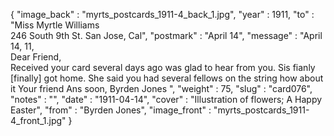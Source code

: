 {
  "image_back" : "myrts_postcards_1911-4_back_1.jpg",
  "year" : 1911,
  "to" : "Miss Myrtle Williams<br> 246 South 9th St. San Jose, Cal",
  "postmark" : "April 14",
  "message" : "April 14, 11,<br>Dear Friend,<br>Received your card several days ago was glad to hear from you. Sis fianly [finally] got home. She said you had several fellows on the string how about it Your friend Ans soon, Byrden Jones ",
  "weight" : 75,
  "slug" : "card076",
  "notes" : "",
  "date" : "1911-04-14",
  "cover" : "Illustration of flowers; A Happy Easter",
  "from" : "Byrden Jones",
  "image_front" : "myrts_postcards_1911-4_front_1.jpg"
}
